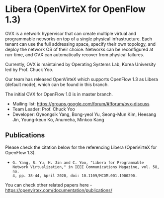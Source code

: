 Libera (OpenVirteX for OpenFlow 1.3)
==========
OVX is a network hypervisor that can create multiple virtual and programmable networks on top of a single physical infrastructure. Each tenant can use the full addressing space, specify their own topology, and deploy the network OS of their choice. Networks can be reconfigured at run-time, and OVX can automatically recover from physical failures.

Currently, OVX is maintained by Operating Systems Lab, Korea University led by Prof. Chuck Yoo.

Our team has released OpenVirteX which supports OpenFlow 1.3 as Libera (default mode), which can be found in this branch.

The initial OVX for OpenFlow 1.0 is in master branch.

- Mailing list: https://groups.google.com/forum/#!forum/ovx-discuss
- Team Leader: Prof. Chuck Yoo
- Developer: Gyeongsik Yang, Bong-yeol Yu, Seong-Mun Kim, Heesang Jin, Young-keun Ko, Anumeha, Minkoo Kang

Publications
-------------
Please check the citation below for the referencing Libera (OpenVirteX for OpenFlow 1.3).

- <code>G. Yang, B. Yu, H. Jin and C. Yoo, "Libera for Programmable Network Virtualization," in IEEE Communications Magazine, vol. 58, no. 4, pp. 38-44, April 2020, doi: 10.1109/MCOM.001.1900290.</code>

You can check other related papers here - https://openvirtex.com/documentation/publications/
